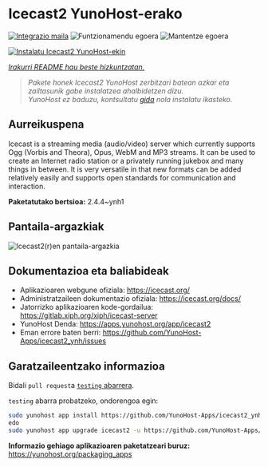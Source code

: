 <!--
Ohart ongi: README hau automatikoki sortu da <https://github.com/YunoHost/apps/tree/master/tools/readme_generator>ri esker
EZ editatu eskuz.
-->

# Icecast2 YunoHost-erako

[![Integrazio maila](https://apps.yunohost.org/badge/integration/icecast2)](https://ci-apps.yunohost.org/ci/apps/icecast2/)
![Funtzionamendu egoera](https://apps.yunohost.org/badge/state/icecast2)
![Mantentze egoera](https://apps.yunohost.org/badge/maintained/icecast2)

[![Instalatu Icecast2 YunoHost-ekin](https://install-app.yunohost.org/install-with-yunohost.svg)](https://install-app.yunohost.org/?app=icecast2)

*[Irakurri README hau beste hizkuntzatan.](./ALL_README.md)*

> *Pakete honek Icecast2 YunoHost zerbitzari batean azkar eta zailtasunik gabe instalatzea ahalbidetzen dizu.*  
> *YunoHost ez baduzu, kontsultatu [gida](https://yunohost.org/install) nola instalatu ikasteko.*

## Aurreikuspena

Icecast is a streaming media (audio/video) server which currently supports Ogg (Vorbis and Theora), Opus, WebM and MP3 streams.
It can be used to create an Internet radio station or a privately running jukebox and many things in between. It is very versatile in that new formats can be added relatively easily and supports open standards for communication and interaction.


**Paketatutako bertsioa:** 2.4.4~ynh1

## Pantaila-argazkiak

![Icecast2(r)en pantaila-argazkia](./doc/screenshots/screenshot.png)

## Dokumentazioa eta baliabideak

- Aplikazioaren webgune ofiziala: <https://icecast.org/>
- Administratzaileen dokumentazio ofiziala: <https://icecast.org/docs/>
- Jatorrizko aplikazioaren kode-gordailua: <https://gitlab.xiph.org/xiph/icecast-server>
- YunoHost Denda: <https://apps.yunohost.org/app/icecast2>
- Eman errore baten berri: <https://github.com/YunoHost-Apps/icecast2_ynh/issues>

## Garatzaileentzako informazioa

Bidali `pull request`a [`testing` abarrera](https://github.com/YunoHost-Apps/icecast2_ynh/tree/testing).

`testing` abarra probatzeko, ondorengoa egin:

```bash
sudo yunohost app install https://github.com/YunoHost-Apps/icecast2_ynh/tree/testing --debug
edo
sudo yunohost app upgrade icecast2 -u https://github.com/YunoHost-Apps/icecast2_ynh/tree/testing --debug
```

**Informazio gehiago aplikazioaren paketatzeari buruz:** <https://yunohost.org/packaging_apps>
